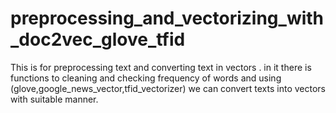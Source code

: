 # preprocessing_and_vectorizing_with_doc2vec_glove_tfid
This is for preprocessing text and converting text in vectors . in it there is functions to cleaning and checking frequency of words and using (glove,google_news_vector,tfid_vectorizer) we can convert texts into vectors with suitable manner.
